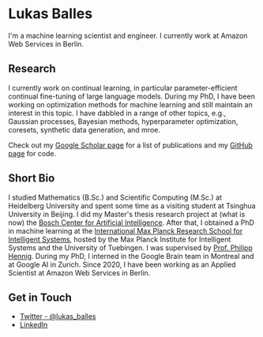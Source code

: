 # Lukas Balles

I'm a machine learning scientist and engineer. I currently work at Amazon Web Services in Berlin.


## Research

I currently work on continual learning, in particular parameter-efficient continual fine-tuning of large language models.
During my PhD, I have been working on optimization methods for machine learning and still maintain an interest in this topic.
I have dabbled in a range of other topics, e.g., Gaussian processes, Bayesian methods, hyperparameter optimization, coresets, synthetic data generation, and mroe.

Check out my [Google Scholar page](https://scholar.google.de/citations?user=2lq9JQIAAAAJ&hl=de) for a list of publications and my [GitHub page](https://github.com/lballes) for code.

## Short Bio

I studied Mathematics (B.Sc.) and Scientific Computing (M.Sc.) at Heidelberg University and spent some time as a visiting student at Tsinghua University in Beijing.
I did my Master's thesis research project at (what is now) the [Bosch Center for Artificial Intelligence](https://www.bosch-ai.com).
After that, I obtained a PhD in machine learning at the [International Max Planck Research School for Intelligent Systems](https://imprs.is.mpg.de/), hosted by the Max Planck Institute for Intelligent Systems and the University of Tuebingen. I was supervised by [Prof. Philipp Hennig](https://uni-tuebingen.de/en/faculties/faculty-of-science/departments/computer-science/lehrstuehle/methods-of-machine-learning/content/philipp-hennig/).
During my PhD, I interned in the Google Brain team in Montreal and at Google AI in Zurich.
Since 2020, I have been working as an Applied Scientist at Amazon Web Services in Berlin.

## Get in Touch

* [Twitter - @lukas_balles](https://twitter.com/lukas_balles)
* [LinkedIn](https://www.linkedin.com/in/lballes/)
